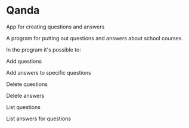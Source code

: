 # Qanda
App for creating questions and answers

A program for putting out questions and answers about school courses.

In the program it's possible to:

Add questions

Add answers to specific questions

Delete questions

Delete answers

List questions

List answers for questions
